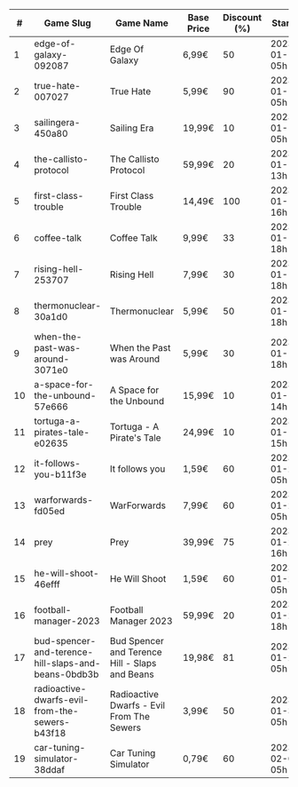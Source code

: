 |#|Game Slug|Game Name|Base Price|Discount (%)|Starts|Ends|
|---|---|---|---|---|---|---|
|1|edge-of-galaxy-092087|Edge Of Galaxy|6,99€|50|2023-01-10 05h|2023-01-17 05h|
|2|true-hate-007027|True Hate|5,99€|90|2023-01-10 05h|2023-01-28 05h|
|3|sailingera-450a80|Sailing Era|19,99€|10|2023-01-12 05h|2023-01-19 05h|
|4|the-callisto-protocol|The Callisto Protocol|59,99€|20|2023-01-12 13h|2023-01-19 13h|
|5|first-class-trouble|First Class Trouble|14,49€|100|2023-01-12 16h|2023-01-19 16h|
|6|coffee-talk|Coffee Talk|9,99€|33|2023-01-17 18h|2023-01-24 18h|
|7|rising-hell-253707|Rising Hell|7,99€|30|2023-01-17 18h|2023-01-24 18h|
|8|thermonuclear-30a1d0|Thermonuclear|5,99€|50|2023-01-17 18h|2023-01-24 18h|
|9|when-the-past-was-around-3071e0|When the Past was Around|5,99€|30|2023-01-18 18h|2023-01-24 18h|
|10|a-space-for-the-unbound-57e666|A Space for the Unbound|15,99€|10|2023-01-19 14h|2023-01-26 14h|
|11|tortuga-a-pirates-tale-e02635|Tortuga - A Pirate's Tale|24,99€|10|2023-01-19 15h|2023-01-25 15h|
|12|it-follows-you-b11f3e|It follows you|1,59€|60|2023-01-24 05h|2023-02-08 05h|
|13|warforwards-fd05ed|WarForwards|7,99€|60|2023-01-24 05h|2023-01-31 05h|
|14|prey|Prey|39,99€|75|2023-01-24 16h|2023-01-31 16h|
|15|he-will-shoot-46efff|He Will Shoot|1,59€|60|2023-01-25 05h|2023-02-08 05h|
|16|football-manager-2023|Football Manager 2023|59,99€|20|2023-01-26 18h|2023-02-02 18h|
|17|bud-spencer-and-terence-hill-slaps-and-beans-0bdb3b|Bud Spencer and Terence Hill - Slaps and Beans|19,98€|81|2023-01-27 05h|2023-02-12 05h|
|18|radioactive-dwarfs-evil-from-the-sewers-b43f18|Radioactive Dwarfs - Evil From The Sewers|3,99€|50|2023-01-31 05h|2023-02-07 05h|
|19|car-tuning-simulator-38ddaf|Car Tuning Simulator|0,79€|60|2023-02-05 05h|2023-02-24 05h|
